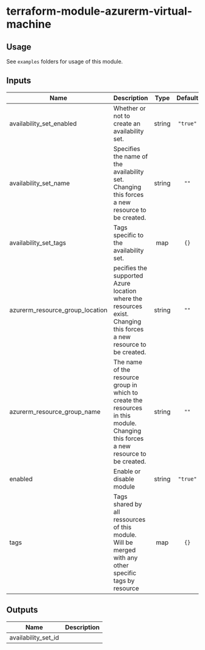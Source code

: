# terraform-module-azurerm-virtual-machine

## Usage
See `examples` folders for usage of this module.

<!-- BEGINNING OF PRE-COMMIT-TERRAFORM DOCS HOOK -->
## Inputs

| Name | Description | Type | Default | Required |
|------|-------------|:----:|:-----:|:-----:|
| availability\_set\_enabled | Whether or not to create an availability set. | string | `"true"` | no |
| availability\_set\_name | Specifies the name of the availability set. Changing this forces a new resource to be created. | string | `""` | no |
| availability\_set\_tags | Tags specific to the availability set. | map | `{}` | no |
| azurerm\_resource\_group\_location | pecifies the supported Azure location where the resources exist. Changing this forces a new resource to be created. | string | `""` | no |
| azurerm\_resource\_group\_name | The name of the resource group in which to create the resources in this module. Changing this forces a new resource to be created. | string | `""` | no |
| enabled | Enable or disable module | string | `"true"` | no |
| tags | Tags shared by all ressources of this module. Will be merged with any other specific tags by resource | map | `{}` | no |

## Outputs

| Name | Description |
|------|-------------|
| availability\_set\_id |  |

<!-- END OF PRE-COMMIT-TERRAFORM DOCS HOOK -->
